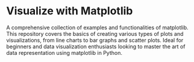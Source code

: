# Visualize with Matplotlib
A comprehensive collection of examples and functionalities of matplotlib. This repository covers the basics of creating various types of plots and visualizations, from line charts to bar graphs and scatter plots. Ideal for beginners and data visualization enthusiasts looking to master the art of data representation using matplotlib in Python.
